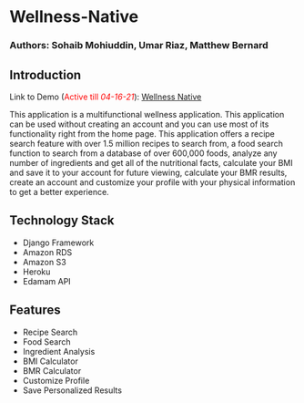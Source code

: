 # Wellness-Native
### Authors: Sohaib Mohiuddin, Umar Riaz, Matthew Bernard

## Introduction

Link to Demo (<span style="color:red">Active till *04-16-21*</span>): [Wellness Native](https://wellness-native.herokuapp.com/)

This application is a multifunctional wellness application. This application can be used without creating an account and you can use most of its functionality right from the home page. This application offers a recipe search feature with over 1.5 million recipes to search from, a food search function to search from a database of over 600,000 foods, analyze any number of ingredients and get all of the nutritional facts, calculate your BMI and save it to your account for future viewing, calculate your BMR results, create an account and customize your profile with your physical information to get a better experience. 

## Technology Stack

- Django Framework
- Amazon RDS
- Amazon S3
- Heroku
- Edamam API

## Features

- Recipe Search
- Food Search
- Ingredient Analysis
- BMI Calculator
- BMR Calculator
- Customize Profile
- Save Personalized Results
